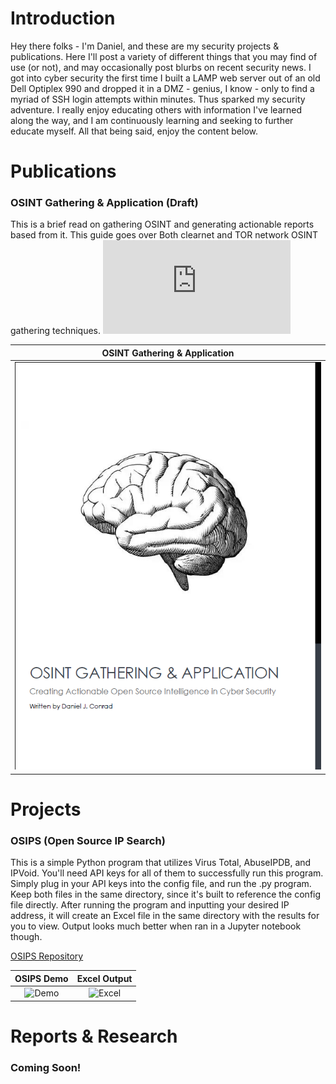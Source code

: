 # Introduction
Hey there folks - I'm Daniel, and these are my security projects & publications. Here I'll post a variety of different things that you may find of use (or not), and may occasionally post blurbs on recent security news. I got into cyber security the first time I built a LAMP web server out of an old Dell Optiplex 990 and dropped it in a DMZ - genius, I know - only to find a myriad of SSH login attempts within minutes. Thus sparked my security adventure. I really enjoy educating others with information I've learned along the way, and I am continuously learning and seeking to further educate myself. All that being said, enjoy the content below.

# Publications
### OSINT Gathering & Application (Draft)
This is a brief read on gathering OSINT and generating actionable reports based from it. This guide goes over Both clearnet and TOR network OSINT gathering techniques.
![View PDF](https://github.com/daniel-conrad/dans-security/blob/main/Publications/OSINT%20Gathering%20%26%20Application.pdf)

| OSINT Gathering & Application       
|:------------------------------------:|
| ![OSINT](https://raw.githubusercontent.com/daniel-conrad/dans-security/main/Publications/osint_preview.png) |

# Projects
### OSIPS (Open Source IP Search)
This is a simple Python program that utilizes Virus Total, AbuseIPDB, and IPVoid. You'll need API keys for all of them to successfully run this program. Simply plug in your API keys into the config file, and run the .py program. Keep both files in the same directory, since it's built to reference the config file directly. After running the program and inputting your desired IP address, it will create an Excel file in the same directory with the results for you to view. Output looks much better when ran in a Jupyter notebook though.

[OSIPS Repository](https://github.com/daniel-conrad/security/tree/main/OSIPS)

| OSIPS Demo              | Excel Output
:-------------------------:|:-------------------------:|
| ![Demo](https://raw.githubusercontent.com/daniel-conrad/security/main/OSIPS/osips_demo.png) | ![Excel](https://raw.githubusercontent.com/daniel-conrad/security/main/OSIPS/osips_results.png)

# Reports & Research
### Coming Soon!



